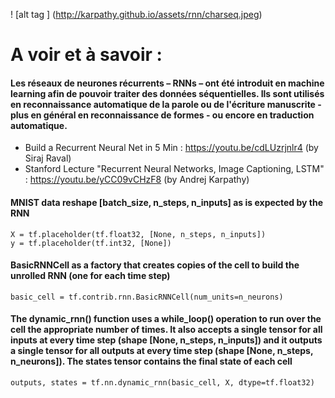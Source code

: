 ! [alt tag ] (http://karpathy.github.io/assets/rnn/charseq.jpeg)

# A voir et à savoir : 

#### Les réseaux de neurones récurrents – RNNs – ont été introduit en machine learning afin de pouvoir traiter des données séquentielles. Ils sont utilisés en reconnaissance automatique de la parole ou de l'écriture manuscrite - plus en général en reconnaissance de formes - ou encore en traduction automatique.
* Build a Recurrent Neural Net in 5 Min : https://youtu.be/cdLUzrjnlr4 (by Siraj Raval)
* Stanford Lecture "Recurrent Neural Networks, Image Captioning, LSTM" : https://youtu.be/yCC09vCHzF8 (by 
Andrej Karpathy)


#### MNIST data reshape [batch_size, n_steps, n_inputs] as is expected by the RNN
```
X = tf.placeholder(tf.float32, [None, n_steps, n_inputs])
y = tf.placeholder(tf.int32, [None])
````

#### BasicRNNCell as a factory that creates copies of the cell to build the unrolled RNN (one for each time step)
```
basic_cell = tf.contrib.rnn.BasicRNNCell(num_units=n_neurons)
```

#### The dynamic_rnn() function uses a while_loop() operation to run over the cell the appropriate number of times. It also accepts a single tensor for all inputs at every time step (shape [None, n_steps, n_inputs]) and it outputs a single tensor for all outputs at every time step (shape [None, n_steps, n_neurons]). The states tensor contains the final state of each cell

```
outputs, states = tf.nn.dynamic_rnn(basic_cell, X, dtype=tf.float32)

```










